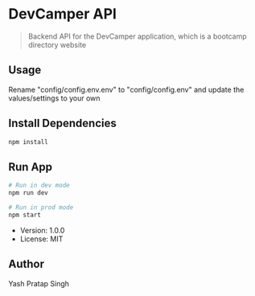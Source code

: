 # DevCamper API

> Backend API for the DevCamper application, which is a bootcamp directory website

## Usage

Rename "config/config.env.env" to "config/config.env" and update the values/settings to your own

## Install Dependencies

```bash
npm install
```

## Run App

```bash
# Run in dev mode
npm run dev

# Run in prod mode
npm start
```

- Version: 1.0.0
- License: MIT

## Author

Yash Pratap Singh
